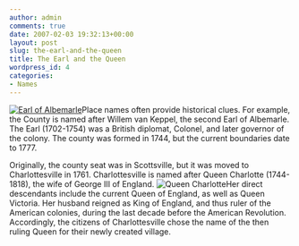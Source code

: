 ```yaml
---
author: admin
comments: true
date: 2007-02-03 19:32:13+00:00
layout: post
slug: the-earl-and-the-queen
title: The Earl and the Queen
wordpress_id: 4
categories:
- Names
---
```


[![Earl of Albemarle](http://www.locohistory.org/blog/wp-content/uploads/2007/02/earlalb.jpg)](http://www.locohistory.org/blog/2007/02/03/the-earl-and-the-queen/earl-of-albemarle-2/)Place names often provide historical clues. For example, the County is named after Willem van Keppel, the second Earl of Albemarle. The Earl (1702-1754) was a British diplomat, Colonel, and later governor of the colony. The county was formed in 1744, but the current boundaries date to 1777.

Originally, the county seat was in Scottsville, but it was moved to Charlottesville in 1761. Charlottesville is named after Queen Charlotte (1744-1818), the wife of George III of England. ![Queen Charlotte](http://www.locohistory.org/blog/wp-content/uploads/2007/02/queencharlotte.jpg)Her direct descendants include the current Queen of England, as well as Queen Victoria. Her husband reigned as King of England, and thus ruler of the American colonies, during the last decade before the American Revolution. Accordingly, the citizens of Charlottesville chose the name of the then ruling Queen for their newly created village.

